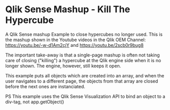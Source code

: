 # Qlik Sense Mashup - Kill The Hypercube

A Qlik Sense mashup Example to close hypercubes no longer used. This is the mashup shown in the Youtube videos in the Qlik OEM Channel: 
https://youtu.be/-w-d1Am2cjY and https://youtu.be/2scb0r9bug8

The important take-away is that a single-page mashup is often not taking care of closing ("killing") a hypercube at the Qlik engine side when it is no longer shown. The engine, however, still keeps it open. 

This example puts all objects which are created into an array, and when the user navigates to a different page, the objects from that array are closed before the next ones are instanciated.

PS This example uses the Qlik Sense Visualization API to bind an object to a div-tag, not app.getObject()


